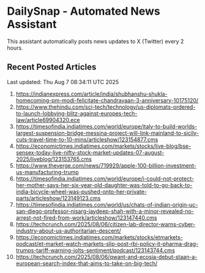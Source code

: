 # DailySnap - Automated News Assistant

This assistant automatically posts news updates to X (Twitter) every 2 hours.

## Recent Posted Articles

Last updated: Thu Aug  7 08:34:11 UTC 2025

1. https://indianexpress.com/article/india/shubhanshu-shukla-homecoming-pm-modi-felicitate-chandrayaan-3-anniversary-10175120/
2. https://www.thehindu.com/sci-tech/technology/us-diplomats-ordered-to-launch-lobbying-blitz-against-europes-tech-law/article69904320.ece
3. https://timesofindia.indiatimes.com/world/europe/italy-to-build-worlds-largest-suspension-bridge-messina-project-will-link-mainland-to-sicily-cuts-travel-time-to-10-mins/articleshow/123154877.cms
4. https://economictimes.indiatimes.com/markets/stocks/live-blog/bse-sensex-today-live-nifty-stock-market-updates-07-august-2025/liveblog/123153765.cms
5. https://www.theverge.com/news/719929/apple-100-billion-investment-us-manufacturing-trump
6. https://timesofindia.indiatimes.com/world/europe/i-could-not-protect-her-mother-says-her-six-year-old-daughter-was-told-to-go-back-to-india-bicycle-wheel-was-pushed-onto-her-private-parts/articleshow/123149123.cms
7. https://timesofindia.indiatimes.com/world/us/chats-of-indian-origin-uc-san-diego-professor-nisarg-jaydeep-shah-with-a-minor-revealed-no-arrest-not-fired-from-work/articleshow/123147440.cms
8. https://techcrunch.com/2025/08/06/citizen-lab-director-warns-cyber-industry-about-us-authoritarian-descent/
9. https://economictimes.indiatimes.com/markets/stocks/etmarkets-podcast/et-market-watch-markets-slip-post-rbi-policy-it-pharma-drag-trumps-tariff-warning-jolts-sentiment/podcast/123143744.cms
10. https://techcrunch.com/2025/08/06/qwant-and-ecosia-debut-staan-a-european-search-index-that-aims-to-take-on-big-tech/
